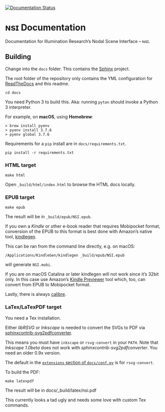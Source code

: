 [![Documentation Status](https://readthedocs.org/projects/nsi/badge/?version=latest)](https://nsi.readthedocs.io/en/latest/?badge=latest)
# ɴsɪ Documentation

Documentation for Illumination Research’s Nodal Scene Interface – ɴsɪ.

## Building

Change into the `docs` folder. This contains the
[Sphinx](https://www.sphinx-doc.org/) project.

The root folder of the repository only contains the YML configuration
for [ReadTheDocs](https://nsi.readthedocs.io/) and this readme.
```
cd docs
```

You need Python 3 to build this. Aka: running `pyton` should invoke a
Python 3 interpreter.

For example, on **macOS**, using **Homebrew**:

```
> brew install pyenv 
> pyenv install 3.7.6
> pyenv global 3.7.6
```

Requirements for a `pip` install are in `docs/requirements.txt`.
```
pip install -r requirements.txt
```

### HTML target

```
make html
```
Open `_build/html/index.html` to browse the HTML docs locally.

### EPUB target

```
make epub
```
The result will be in `_build/epub/NSI.epub`.

If you own a *Kindle* or other e-book reader that requires Mobipocket
format, conversion of the EPUB to this format is best done with
Amazon’s native tool,
[kindlegen](https://www.amazon.com/gp/feature.html?docId=1000765211).

This can be ran from the command line directly, e.g. on macOS:
```
/Applications/KindleGen/kindlegen _build/epub/NSI.epub
```
will generate `NSI.mobi`.

If you are on macOS Catalina or later kindlegen will not work since
it’s 32bit only. In this case use Amazon’s 
[Kindle Previewer](https://www.amazon.com/gp/feature.html?docId=1000765261)
tool which, too, can convert from EPUB to Mobipocket format.

Lastly, there is always [calibre](https://calibre-ebook.com/).

### LaTex/LaTexPDF target

You need a Tex installation.

Either *libRSVG* or *Inkscape* is needed to convert the SVGs to PDF via
[sphinxcontrib-svg2pdfconverter](https://github.com/missinglinkelectronics/sphinxcontrib-svg2pdfconverter).

This means you must have `inkscape` or `rsvg-convert` in your `PATH`.
Note that *Inkscape 1.0beta* does not work with
*sphinxcontrib-svg2pdfconverter*. You need an older 0.9x version.

The default in the
[`extensions` section of `docs/conf.py`](https://github.com/virtualritz/nsi-docs/blob/df238d06353cf915c8c1ea33e370e6ba9e81d6f9/docs/conf.py#L34)
is for `rsvg-convert`.

To build the PDF:
```
make latexpdf
```
The result will be in docs/_build/latex/nsi.pdf

This currently looks a tad ugly and needs some love with custom Tex
commands.
